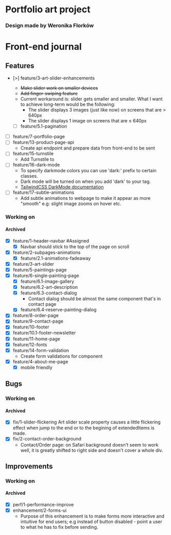 # Portfolio art project
### Design made by Weronika Florków

# Front-end journal

## Features

- [>] feature/3-art-slider-enhancements
  - ~~Make slider work on smaller devices~~
  - ~~Add finger-swiping feature~~
  - Current workaround is: slider gets smaller and smaller. What I want to achieve long-term would be the following:
    - The slider displays 3 images (just like now) on screens that are > 640px
    - The slider displays 1 image on screens that are ≤ 640px


  - [ ] feature/5.1-pagination
- [ ] feature/7-portfolio-page
- [ ] feature/13-product-page-api
  - Create api endpoint and prepare data from front-end to be sent
- [ ] feature/15-turnstile
  - Add Turnstile to <ContactForm/>
- [ ] feature/16-dark-mode
  - To specify darkmode colors you can use 'dark:' prefix to certain classes.
  - Dark mode will be turned on when you add 'dark' to your <html> tag.
  - [TailwindCSS DarkMode documentation](https://tailwindcss.com/docs/dark-mode)
- [ ] feature/17-subtle-animations
  - Add subtle animations to webpage to make it appear as more "smooth" e.g: slight image zooms on hover etc.
### Working on


#### Archived


- [x] feature/1-header-navbar #Assigned
  - [x] Navbar should stick to the top of the page on scroll
- [x] feature/2-subpages-animations
  - [x] feature/2.1-animations-fadeaway
- [x] feature/3-art-slider
- [x] feature/5-paintings-page
- [x] feature/6-single-painting-page
  - [x] feature/6.1-image-gallery  
  - [x] feature/6.2-art-description 
  - [x] feature/6.3-contact-dialog
    - Contact dialog should be almost the same component that's in contact page
  - [x] feature/6.4-reserve-painting-dialog
- [x] feature/8-order-page
- [x] feature/9-contact-page
- [x] feature/10-footer
- [x] feature/10.1-footer-newsletter
- [x] feature/11-home-page
- [x] feature/12-fonts
- [x] feature/14-form-validation
  - Create form validations for <ContactForm/> component
- [x] feature/4-about-me-page
  - [x] mobile friendly

## Bugs
### Working on
#### Archived

 - [x] fix/1-slider-flickering 
 Art slider scale property causes a little flickering effect when jump to the end or to the begining of extendedItems is made.
- [x] fix/2-contact-order-background
  - Contact/Order page: on Safari background doesn't seem to work well, it is greatly shifted to right side and doesn't cover a whole div.

## Improvements
### Working on
#### Archived
- [x] perf/1-performance-improve
- [x] enhancement/2-forms-ui
  - Purpose of this enhancement is to make forms more interactive and intuitive for end users; e.g instead of button disabled - point a user to what he has to fix before sending.
